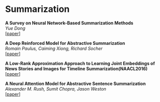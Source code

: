 # Summarization
**A Survey on Neural Network-Based Summarization Methods**  
*Yue Dong*  
[[paper](https://arxiv.org/abs/1804.04589)]  

**A Deep Reinforced Model for Abstractive Summarization**   
*Romain Paulus, Caiming Xiong, Richard Socher*  
[[paper](https://openreview.net/forum?id=HkAClQgA-)]  

**A Low-Rank Approximation Approach to Learning Joint Embeddings of News Stories and Images for Timeline Summarization(NAACL2016)**  
[[paper](http://m-mitchell.com/NAACL-2016/NAACL-HLT2016/pdf/N16-1008.pdf)]  

**A Neural Attention Model for Abstractive Sentence Summarization**  
*Alexander M. Rush, Sumit Chopra, Jason Weston*  
[[paper](http://arxiv.org/abs/1509.00685)]  

